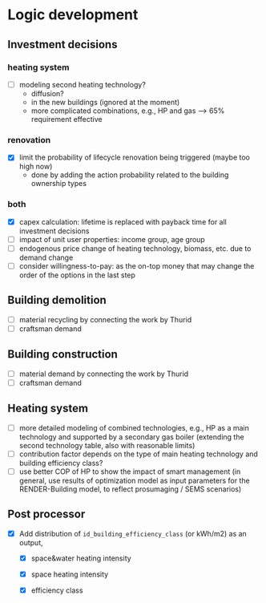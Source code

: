 # Logic development

## Investment decisions

### heating system

- [ ] modeling second heating technology?
  - diffusion?
  - in the new buildings (ignored at the moment)
  - more complicated combinations, e.g., HP and gas --> 65% requirement effective

### renovation

- [x] limit the probability of lifecycle renovation being triggered (maybe too high now)
  - done by adding the action probability related to the building ownership types

### both

- [x] capex calculation: lifetime is replaced with payback time for all investment decisions
- [ ] impact of unit user properties: income group, age group
- [ ] endogenous price change of heating technology, biomass, etc. due to demand change
- [ ] consider willingness-to-pay: as the on-top money that may change the order of the options in the last step

## Building demolition

- [ ] material recycling by connecting the work by Thurid
- [ ] craftsman demand

## Building construction

- [ ] material demand by connecting the work by Thurid
- [ ] craftsman demand

## Heating system

- [ ] more detailed modeling of combined technologies, e.g., HP as a main technology and supported by a secondary gas boiler (extending the second technology table, also with reasonable limits)
- [ ] contribution factor depends on the type of main heating technology and building efficiency class?
- [ ] use better COP of HP to show the impact of smart management (in general, use results of optimization model as input parameters for the RENDER-Building model, to reflect prosumaging / SEMS scenarios)

## Post processor

- [x] Add distribution of `id_building_efficiency_class` (or kWh/m2) as an output, 
  - [x] space&water heating intensity
  - [x] space heating intensity
  - [x] efficiency class


